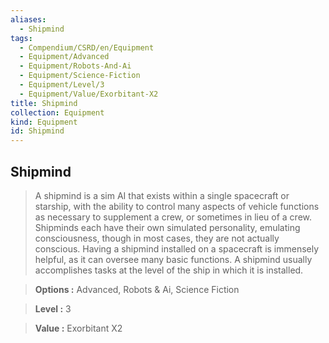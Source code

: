 ```yaml
---
aliases:
  - Shipmind
tags:
  - Compendium/CSRD/en/Equipment
  - Equipment/Advanced
  - Equipment/Robots-And-Ai
  - Equipment/Science-Fiction
  - Equipment/Level/3
  - Equipment/Value/Exorbitant-X2
title: Shipmind
collection: Equipment
kind: Equipment
id: Shipmind
---
```

## Shipmind    
    
>A shipmind is a sim AI that exists within a single spacecraft or starship, with the ability to control many aspects of vehicle functions as necessary to supplement a crew, or sometimes in lieu of a crew. Shipminds each have their own simulated personality, emulating consciousness, though in most cases, they are not actually conscious. Having a shipmind installed on a spacecraft is immensely helpful, as it can oversee many basic functions. A shipmind usually accomplishes tasks at the level of the ship in which it is installed.    
> **Options :** Advanced, Robots & Ai, Science Fiction    
> **Level :** 3    
> **Value :** Exorbitant X2
